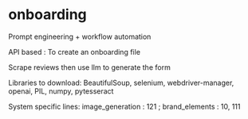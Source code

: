 # onboarding

Prompt engineering + workflow automation

API based : To create an onboarding file

Scrape reviews then use llm to generate the form 

Libraries to download:
BeautifulSoup,
selenium,
webdriver-manager,
openai,
PIL,
numpy,
pytesseract

System specific lines:
image_generation : 121 ; 
brand_elements : 10, 111
